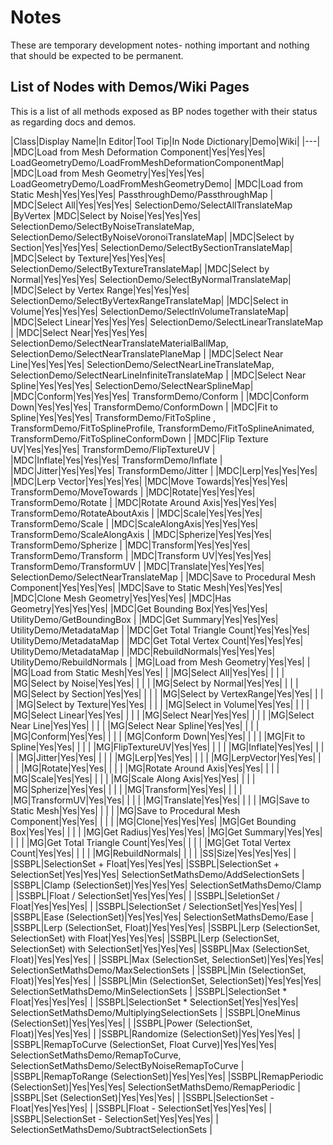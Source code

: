 # Notes

These are temporary development notes- nothing important and nothing that should be expected to be permanent.

## List of Nodes with Demos/Wiki Pages
This is a list of all methods exposed as BP nodes together with their status as regarding docs and demos.

|Class|Display Name|In Editor|Tool Tip|In Node Dictionary|Demo|Wiki|
|---|
|MDC|Load from Mesh Deformation Component|Yes|Yes|Yes| LoadGeometryDemo/LoadFromMeshDeformationComponentMap|
|MDC|Load from Mesh Geometry|Yes|Yes|Yes| LoadGeometryDemo/LoadFromMeshGeometryDemo|
|MDC|Load from Static Mesh|Yes|Yes|Yes| PassthroughDemo/PassthroughMap |
|MDC|Select All|Yes|Yes|Yes| SelectionDemo/SelectAllTranslateMap |ByVertex
|MDC|Select by Noise|Yes|Yes|Yes| SelectionDemo/SelectByNoiseTranslateMap, SelectionDemo/SelectByNoiseVoronoiTranslateMap|
|MDC|Select by Section|Yes|Yes|Yes| SelectionDemo/SelectBySectionTranslateMap|
|MDC|Select by Texture|Yes|Yes|Yes| SelectionDemo/SelectByTextureTranslateMap|
|MDC|Select by Normal|Yes|Yes|Yes| SelectionDemo/SelectByNormalTranslateMap|
|MDC|Select by Vertex Range|Yes|Yes|Yes| SelectionDemo/SelectByVertexRangeTranslateMap|
|MDC|Select in Volume|Yes|Yes|Yes| SelectionDemo/SelectInVolumeTranslateMap|
|MDC|Select Linear|Yes|Yes|Yes| SelectionDemo/SelectLinearTranslateMap |
|MDC|Select Near|Yes|Yes|Yes| SelectionDemo/SelectNearTranslateMaterialBallMap, SelectionDemo/SelectNearTranslatePlaneMap |
|MDC|Select Near Line|Yes|Yes|Yes| SelectionDemo/SelectNearLineTranslateMap, SelectionDemo/SelectNearLineInfiniteTranslateMap |
|MDC|Select Near Spline|Yes|Yes|Yes| SelectionDemo/SelectNearSplineMap|
|MDC|Conform|Yes|Yes|Yes| TransformDemo/Conform |
|MDC|Conform Down|Yes|Yes|Yes| TransformDemo/ConformDown |
|MDC|Fit to Spline|Yes|Yes|Yes| TransformDemo/FitToSpline , TransformDemo/FitToSplineProfile, TransformDemo/FitToSplineAnimated, TransformDemo/FitToSplineConformDown |
|MDC|Flip Texture UV|Yes|Yes|Yes| TransformDemo/FlipTextureUV |
|MDC|Inflate|Yes|Yes|Yes| TransformDemo/Inflate |
|MDC|Jitter|Yes|Yes|Yes| TransformDemo/Jitter |
|MDC|Lerp|Yes|Yes|Yes|
|MDC|Lerp Vector|Yes|Yes|Yes|
|MDC|Move Towards|Yes|Yes|Yes| TransformDemo/MoveTowards |
|MDC|Rotate|Yes|Yes|Yes| TransformDemo/Rotate |
|MDC|Rotate Around Axis|Yes|Yes|Yes| TransformDemo/RotateAboutAxis |
|MDC|Scale|Yes|Yes|Yes| TransformDemo/Scale |
|MDC|ScaleAlongAxis|Yes|Yes|Yes| TransformDemo/ScaleAlongAxis |
|MDC|Spherize|Yes|Yes|Yes| TransformDemo/Spherize |
|MDC|Transform|Yes|Yes|Yes| TransformDemo/Transform |
|MDC|Transform UV|Yes|Yes|Yes| TransformDemo/TransformUV |
|MDC|Translate|Yes|Yes|Yes| SelectionDemo/SelectNearTranslateMap |
|MDC|Save to Procedural Mesh Component|Yes|Yes|Yes|
|MDC|Save to Static Mesh|Yes|Yes|Yes|
|MDC|Clone Mesh Geometry|Yes|Yes|Yes|
|MDC|Has Geometry|Yes|Yes|Yes|
|MDC|Get Bounding Box|Yes|Yes|Yes| UtilityDemo/GetBoundingBox |
|MDC|Get Summary|Yes|Yes|Yes| UtilityDemo/MetadataMap |
|MDC|Get Total Triangle Count|Yes|Yes|Yes| UtilityDemo/MetadataMap |
|MDC|Get Total Vertex Count|Yes|Yes|Yes| UtilityDemo/MetadataMap |
|MDC|RebuildNormals|Yes|Yes|Yes| UtilityDemo/RebuildNormals |
|MG|Load from Mesh Geometry|Yes|Yes| |
|MG|Load from Static Mesh|Yes|Yes| |
|MG|Select All|Yes|Yes| | | |
|MG|Select by Noise|Yes|Yes| | | |
|MG|Select by Normal|Yes|Yes| | | |
|MG|Select by Section|Yes|Yes| | | |
|MG|Select by VertexRange|Yes|Yes| | | |
|MG|Select by Texture|Yes|Yes| | | |
|MG|Select in Volume|Yes|Yes| | | |
|MG|Select Linear|Yes|Yes| | | |
|MG|Select Near|Yes|Yes| | | |
|MG|Select Near Line|Yes|Yes| | | |
|MG|Select Near Spline|Yes|Yes| | | |
|MG|Conform|Yes|Yes| | | |
|MG|Conform Down|Yes|Yes| | | |
|MG|Fit to Spline|Yes|Yes| | | |
|MG|FlipTextureUV|Yes|Yes| | | |
|MG|Inflate|Yes|Yes| | | |
|MG|Jitter|Yes|Yes| | | |
|MG|Lerp|Yes|Yes| | | |
|MG|LerpVector|Yes|Yes| | | |
|MG|Rotate|Yes|Yes| | | |
|MG|Rotate Around Axis|Yes|Yes| | | |
|MG|Scale|Yes|Yes| | | |
|MG|Scale Along Axis|Yes|Yes| | | |
|MG|Spherize|Yes|Yes| | | |
|MG|Transform|Yes|Yes| | | |
|MG|TransformUV|Yes|Yes| | | |
|MG|Translate|Yes|Yes| | | |
|MG|Save to Static Mesh|Yes|Yes| | | |
|MG|Save to Procedural Mesh Component|Yes|Yes| | | |
|MG|Clone|Yes|Yes|Yes|
|MG|Get Bounding Box|Yes|Yes| | | |
|MG|Get Radius|Yes|Yes|Yes|
|MG|Get Summary|Yes|Yes| | | |
|MG|Get Total Triangle Count|Yes|Yes| | | |
|MG|Get Total Vertex Count|Yes|Yes| | | |
|MG|RebuildNormals| | | |
|SS|Size|Yes|Yes|Yes| |
|SSBPL|SelectionSet + Float|Yes|Yes|Yes|
|SSBPL|SelectionSet + SelectionSet|Yes|Yes|Yes|  SelectionSetMathsDemo/AddSelectionSets |
|SSBPL|Clamp (SelectionSet)|Yes|Yes|Yes| SelectionSetMathsDemo/Clamp |
|SSBPL|Float / SelectionSet|Yes|Yes|Yes| |
|SSBPL|SeletionSet / Float|Yes|Yes|Yes| |
|SSBPL|SelectionSet / SelectionSet|Yes|Yes|Yes| |
|SSBPL|Ease (SelectionSet)|Yes|Yes|Yes| SelectionSetMathsDemo/Ease |
|SSBPL|Lerp (SelectionSet, Float)|Yes|Yes|Yes|
|SSBPL|Lerp (SelectionSet, SelectionSet) with Float|Yes|Yes|Yes|
|SSBPL|Lerp (SelectionSet, SelectionSet) with SelectionSet|Yes|Yes|Yes|
|SSBPL|Max (SelectionSet, Float)|Yes|Yes|Yes| |
|SSBPL|Max (SelectionSet, SelectionSet)|Yes|Yes|Yes| SelectionSetMathsDemo/MaxSelectionSets |
|SSBPL|Min (SelectionSet, Float)|Yes|Yes|Yes| |
|SSBPL|Min (SelectionSet, SelectionSet)|Yes|Yes|Yes| SelectionSetMathsDemo/MinSelectionSets |
|SSBPL|SelectionSet * Float|Yes|Yes|Yes| |
|SSBPL|SelectionSet * SelectionSet|Yes|Yes|Yes| SelectionSetMathsDemo/MultiplyingSelectionSets |
|SSBPL|OneMinus (SelectionSet)|Yes|Yes|Yes| |
|SSBPL|Power (SelectionSet, Float)|Yes|Yes|Yes| |
|SSBPL|Randomize (SelectionSet)|Yes|Yes|Yes| |
|SSBPL|RemapToCurve (SelectionSet, Float Curve)|Yes|Yes|Yes| SelectionSetMathsDemo/RemapToCurve, SelectionSetMathsDemo/SelectByNoiseRemapToCurve |
|SSBPL|RemapToRange (SelectionSet)|Yes|Yes|Yes|
|SSBPL|RemapPeriodic (SelectionSet)|Yes|Yes|Yes| SelectionSetMathsDemo/RemapPeriodic |
|SSBPL|Set (SelectionSet)|Yes|Yes|Yes| |
|SSBPL|SelectionSet - Float|Yes|Yes|Yes| |
|SSBPL|Float - SelectionSet|Yes|Yes|Yes| |
|SSBPL|SelectionSet - SelectionSet|Yes|Yes|Yes| | SelectionSetMathsDemo/SubtractSelectionSets |
